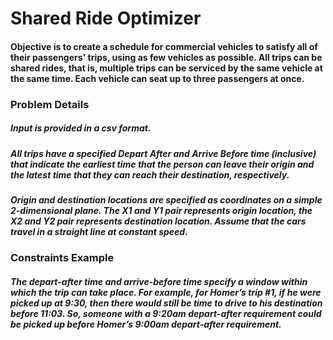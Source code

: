 # Shared Ride Optimizer

#### Objective is to create a schedule for commercial vehicles to satisfy all of their passengers' trips, using as few vehicles as possible. All trips can be shared rides, that is, multiple trips can be serviced by the same vehicle at the same time. Each vehicle can seat up to three passengers at once. 

### Problem Details  

##### Input is provided in a csv format. 

##### All trips have a specified Depart After and Arrive Before time (inclusive) that indicate the earliest time that the person can leave their origin and the latest time that they can reach their destination, respectively.

##### Origin and destination locations are specified as coordinates on a simple 2-dimensional plane. The X1 and Y1 pair represents origin location, the X2 and Y2 pair represents destination location. Assume that the cars travel in a straight line at constant speed.

### Constraints Example  

##### The depart-after time and arrive-before time specify a window within which the trip can take place. For example, for Homer’s trip #1, if he were picked up at 9:30, then there would still be time to drive to his destination before 11:03. So, someone with a 9:20am depart-after requirement could be picked up before Homer’s 9:00am depart-after requirement. 
